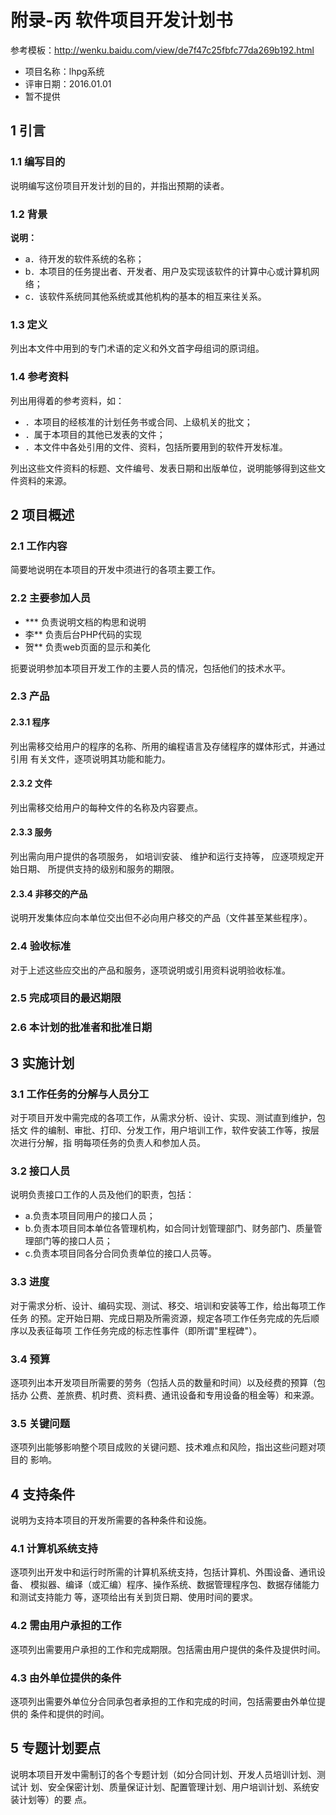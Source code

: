 # 附录-丙 软件项目开发计划书

参考模板：http://wenku.baidu.com/view/de7f47c25fbfc77da269b192.html          

+ 项目名称：lhpg系统
+ 评审日期：2016.01.01
+ 暂不提供

## 1 引言
### 1.1 编写目的

说明编写这份项目开发计划的目的，并指出预期的读者。

### 1.2 背景

**说明：**

+ a．待开发的软件系统的名称；
+ b．本项目的任务提出者、开发者、用户及实现该软件的计算中心或计算机网络；
+ c．该软件系统同其他系统或其他机构的基本的相互来往关系。

### 1.3 定义

列出本文件中用到的专门术语的定义和外文首字母组词的原词组。

### 1.4 参考资料

列出用得着的参考资料，如：

+ ．本项目的经核准的计划任务书或合同、上级机关的批文；
+ ．属于本项目的其他已发表的文件；
+ ．本文件中各处引用的文件、资料，包括所要用到的软件开发标准。

列出这些文件资料的标题、文件编号、发表日期和出版单位，说明能够得到这些文件资料的来源。
## 2 项目概述
### 2.1 工作内容

简要地说明在本项目的开发中须进行的各项主要工作。

### 2.2 主要参加人员

+ *** 负责说明文档的构思和说明
+ 李** 负责后台PHP代码的实现
+ 贺** 负责web页面的显示和美化

扼要说明参加本项目开发工作的主要人员的情况，包括他们的技术水平。

### 2.3 产品

#### 2.3.1 程序

列出需移交给用户的程序的名称、所用的编程语言及存储程序的媒体形式，并通过引用
有关文件，逐项说明其功能和能力。

#### 2.3.2 文件

列出需移交给用户的每种文件的名称及内容要点。

#### 2.3.3 服务

列出需向用户提供的各项服务，
如培训安装、
维护和运行支持等，
应逐项规定开始日期、
所提供支持的级别和服务的期限。

#### 2.3.4 非移交的产品

说明开发集体应向本单位交出但不必向用户移交的产品（文件甚至某些程序）。

### 2.4 验收标准

对于上述这些应交出的产品和服务，逐项说明或引用资料说明验收标准。

### 2.5 完成项目的最迟期限

### 2.6 本计划的批准者和批准日期

## 3 实施计划

### 3.1 工作任务的分解与人员分工

对于项目开发中需完成的各项工作，从需求分析、设计、实现、测试直到维护，包括文
件的编制、审批、打印、分发工作，用户培训工作，软件安装工作等，按层次进行分解，指
明每项任务的负责人和参加人员。

### 3.2 接口人员

说明负责接口工作的人员及他们的职责，包括：

+ a.负责本项目同用户的接口人员；
+ b.负责本项目同本单位各管理机构，如合同计划管理部门、财务部门、质量管理部门等的接口人员；
+ c.负责本项目同各分合同负责单位的接口人员等。

### 3.3 进度

对于需求分析、设计、编码实现、测试、移交、培训和安装等工作，给出每项工作任务
的预。定开始日期、完成日期及所需资源，规定各项工作任务完成的先后顺序以及表征每项
工作任务完成的标志性事件（即所谓"里程碑"）。

### 3.4 预算

逐项列出本开发项目所需要的劳务（包括人员的数量和时间）以及经费的预算（包括办
公费、差旅费、机时费、资料费、通讯设备和专用设备的租金等）和来源。

### 3.5 关键问题

逐项列出能够影响整个项目成败的关键问题、技术难点和风险，指出这些问题对项目的
影响。

## 4 支持条件

说明为支持本项目的开发所需要的各种条件和设施。

### 4.1 计算机系统支持

逐项列出开发中和运行时所需的计算机系统支持，包括计算机、外围设备、通讯设备、
模拟器、编译（或汇编）程序、操作系统、数据管理程序包、数据存储能力和测试支持能力
等，逐项给出有关到货日期、使用时间的要求。

### 4.2 需由用户承担的工作

逐项列出需要用户承担的工作和完成期限。包括需由用户提供的条件及提供时间。

### 4.3 由外单位提供的条件

逐项列出需要外单位分合同承包者承担的工作和完成的时间，包括需要由外单位提供的
条件和提供的时间。

## 5 专题计划要点

说明本项目开发中需制订的各个专题计划（如分合同计划、开发人员培训计划、测试计
划、安全保密计划、质量保证计划、配置管理计划、用户培训计划、系统安装计划等）的要
点。
